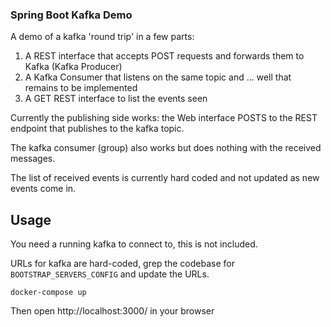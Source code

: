 ### Spring Boot Kafka Demo

A demo of a kafka 'round trip' in a few parts:

1. A REST interface that accepts POST requests and forwards them to Kafka (Kafka Producer)
2. A Kafka Consumer that listens on the same topic and ... well that remains to be implemented
3. A GET REST interface to list the events seen

Currently the publishing side works: the Web interface POSTS to the REST endpoint that publishes to the kafka topic. 

The kafka consumer (group) also works but does nothing with the received messages.

The list of received events is currently hard coded and not updated as new events come in.

## Usage

You need a running kafka to connect to, this is not included. 

URLs for kafka are hard-coded, grep the codebase for `BOOTSTRAP_SERVERS_CONFIG` and update the URLs.

    docker-compose up

Then open http://localhost:3000/ in your browser
